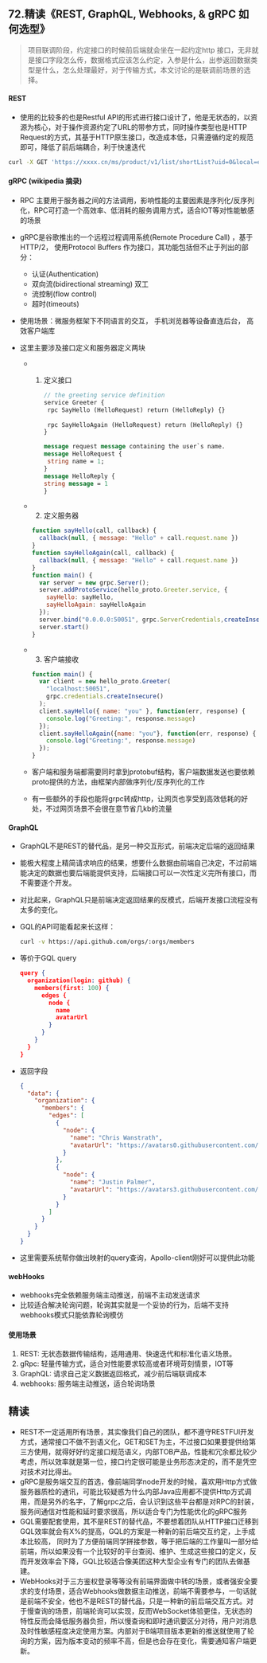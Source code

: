 ## **72.精读《REST, GraphQL, Webhooks, & gRPC 如何选型》**

> 项目联调阶段，约定接口的时候前后端就会坐在一起约定http 接口，无非就是接口字段怎么传，数据格式应该怎么约定，入参是什么，出参返回数据类型是什么，怎么处理最好，对于传输方式，本文讨论的是联调前场景的选择。



#### REST

- 使用的比较多的也是Restful API的形式进行接口设计了，他是无状态的，以资源为核心，对于操作资源约定了URL的带参方式，同时操作类型也是HTTP Request的方式，其基于HTTP原生接口，改造成本低，只需遵循约定的规范即可，降低了前后端耦合，利于快速迭代

```bash
curl -X GET 'https://xxxx.cn/ms/product/v1/list/shortList?uid=0&local=en&lang=en&timestamp=1632715283453&version=2.0.0&device=Web&deviceId=1111&country=US&currency=USD&adsChannel=%7B%7D&timeZone=28800&logTime=1632686483453&accessToken=xxx&collectionId=12&page=1&size=20' -H 'accesstoken: yyy'
```



#### gRPC (wikipedia 摘录)

- RPC 主要用于服务器之间的方法调用，影响性能的主要因素是序列化/反序列化，RPC可打造一个高效率、低消耗的服务调用方式，适合IOT等对性能敏感的场景

- gRPC是谷歌推出的一个远程过程调用系统(Remote Procedure Call) ，基于HTTP/2， 使用Protocol Buffers 作为接口，其功能包括但不止于列出的部分：

  - 认证(Authentication)
  - 双向流(bidirectional streaming) 双工
  - 流控制(flow control)
  - 超时(timeouts)

- 使用场景：微服务框架下不同语言的交互， 手机浏览器等设备直连后台， 高效客户端库

- 这里主要涉及接口定义和服务器定义两块

  - 1. 定义接口

       ```protobuf
       // the greeting service definition
       service Greeter {
       	rpc SayHello (HelloRequest) return (HelloReply) {}
       	
       	rpc SayHelloAgain (HelloRequest) return (HelloReply) {}
       }
       
       message request message containing the user`s name.
       message HelloRequest {
       	string name = 1;
       }
       message HelloReply {
       string message = 1
       }
       ```

  - 2. 定义服务器

    ```js
    function sayHello(call, callback) {
      callback(null, { message: "Hello" + call.request.name })
    }
    function sayHelloAgain(call, callback) {
      callback(null, { message: "Hello" + call.request.name })
    }
    function main() {
      var server = new grpc.Server();
      server.addProtoService(hello_proto.Greeter.service, {
        sayHello: sayHello,
        sayHelloAgain: sayHelloAgain
      });
      server.bind("0.0.0.0:50051", grpc.ServerCredentials,createInsecure());
      server.start()
    }
    ```

  - 3. 客户端接收

    ```js
    function main() {
      var client = new hello_proto.Greeter(
      	"localhost:50051",
        grpc.credentials.createInsecure()
      );
      client.sayHello({ name: "you" }, function(err, response) {
        console.log("Greeting:", response.message)
      });
      client.sayHelloAgain({name: "you"}, function(err, response) {
        console.log("Greeting:", response.message)
      });
    }
    ```

  - 客户端和服务端都需要同时拿到protobuf结构，客户端数据发送也要依赖proto提供的方法，由框架内部做序列化/反序列化的工作
  - 有一些额外的手段也能将grpc转成http，让网页也享受到高效低耗的好处，不过网页场景不会很在意节省几kb的流量

#### GraphQL

- GraphQL不是REST的替代品，是另一种交互形式，前端决定后端的返回结果

- 能极大程度上精简请求响应的结果，想要什么数据由前端自己决定，不过前端能决定的数据也要后端能提供支持，后端接口可以一次性定义完所有接口，而不需要逐个开发。

- 对比起来，GraphQL只是前端决定返回结果的反模式，后端开发接口流程没有太多的变化。

- GQL的API可能看起来长这样：

  ```bash
  curl -v https://api.github.com/orgs/:orgs/members
  ```

- 等价于GQL query

  ```json
  query {
    organization(login: github) {
      members(first: 100) {
        edges {
          node {
            name
            avatarUrl
          }
        }
      }
    }
  }
  ```

- 返回字段

  ````json
  {
    "data": {
      "organization": {
        "members": {
          "edges": [
            {
              "node": {
                "name": "Chris Wanstrath",
                "avatarUrl": "https://avatars0.githubusercontent.com/u/2?v=4"
              }
            },
            {
              "node": {
                "name": "Justin Palmer",
                "avatarUrl": "https://avatars3.githubusercontent.com/u/25?v=4"
              }
            }
          ]
        }
      }
    }
  }
  ````

- 这里需要系统帮你做出映射的query查询，Apollo-client刚好可以提供此功能



#### webHooks

- webhooks完全依赖服务端主动推送，前端不主动发送请求
- 比较适合解决轮询问题，轮询其实就是一个妥协的行为，后端不支持webhooks模式只能依靠轮询模仿



#### 使用场景

1. REST: 无状态数据传输结构，适用通用、快速迭代和标准化语义场景。
2. gRpc: 轻量传输方式，适合对性能要求较高或者环境苛刻情景，IOT等
3. GraphQL: 请求自己定义数据返回格式，减少前后端联调成本
4. webhooks: 服务端主动推送，适合轮询场景



## 精读

- REST不一定适用所有场景，其实像我们自己的团队，都不遵守RESTFUl开发方式，通常接口不做不到语义化，GET和SET为主，不过接口如果要提供给第三方使用，就得好好约定接口规范语义，内部TOB产品，性能和冗余都比较少考虑，所以效率就是第一位，接口约定很可能是业务形态决定的，而不是凭空对技术对比得出。
- gRPC是服务端交互的首选，像前端同学node开发的时候，喜欢用Http方式做服务器质检的通讯，可能比较疑惑为什么内部Java应用都不提供Http方式调用，而是另外的名字，了解grpc之后，会认识到这些平台都是对RPC的封装，服务间通信对性能和延时要求很高，所以适合专门为性能优化的gRPC服务
- GQL需要配套使用，其不是REST的替代品，不要想着团队从HTTP接口迁移到GQL效率就会有X%的提高，GQL的方案是一种新的前后端交互约定，上手成本比较高， 同时为了方便前端同学拼接参数，等于把后端的工作量叫一部分给前端，所以如果没有一个比较好的平台查阅、维护、生成这些接口的定义，反而开发效率会下降，GQL比较适合像美团这种大型企业有专门的团队去做基建。
- WebHooks对于三方鉴权登录等等没有前端界面做中转的场景，或者强安全要求的支付场景，适合Webhooks做数据主动推送，前端不需要参与，一句话就是前端不安全，他也不是REST的替代品，只是一种新的前后端交互方式。对于慢查询的场景，前端轮询可以实现，反而WebSocket体验更佳，无状态的特性反而会降低服务器负担，所以慢查询和即时通讯要区分对待，用户对消息及时性敏感程度决定使用方案。内部对于B端项目版本更新的推送就使用了轮询的方案，因为版本变动的频率不高，但是也会存在变化，需要通知客户端更新。
